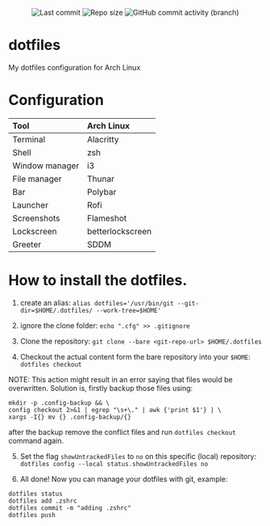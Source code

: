<p align='center'>
    <img alt="Last commit" src="https://img.shields.io/github/last-commit/Ganji00/dotfiles-git?color=fce566&style=for-the-badge"/>
    <img alt="Repo size" src="https://img.shields.io/github/repo-size/Ganji00/dotfiles-git?color=fd9353&style=for-the-badge"/>
    <img alt="GitHub commit activity (branch)" src="https://img.shields.io/github/commit-activity/t/Ganji00/dotfiles-git?style=for-the-badge&color=fc618d">
</p>

# dotfiles
My dotfiles configuration for Arch Linux 

# Configuration
| Tool | Arch Linux |
|:-----|:-----------|
| Terminal | Alacritty |
| Shell | zsh |
| Window manager | i3 |
| File manager | Thunar |
| Bar | Polybar |
| Launcher | Rofi |
| Screenshots | Flameshot |
| Lockscreen | betterlockscreen |
| Greeter | SDDM |

# How to install the dotfiles.

1. create an alias:
`alias dotfiles='/usr/bin/git --git-dir=$HOME/.dotfiles/ --work-tree=$HOME'`

2. ignore the clone folder:
`echo ".cfg" >> .gitignore`

3. Clone the repository:
`git clone --bare <git-repo-url> $HOME/.dotfiles`

4. Checkout the actual content form the bare repository into your `$HOME`:
`dotfiles checkout`

NOTE: This action might result in an error saying that files would be overwritten.
Solution is, firstly backup those files using:
```
mkdir -p .config-backup && \
config checkout 2>&1 | egrep "\s+\." | awk {'print $1'} | \
xargs -I{} mv {} .config-backup/{}
```
after the backup remove the conflict files and run `dotfiles checkout` command again.

5. Set the flag `showUntrackedFiles` to `no` on this specific (local) repository:
`dotfiles config --local status.showUntrackedFiles no`

6. All done! Now you can manage your dotfiles with git, example:
```
dotfiles status
dotfiles add .zshrc
dotfiles commit -m "adding .zshrc"
dotfiles push
```
